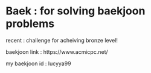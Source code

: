 # Baek : for solving baekjoon problems
<p> recent : challenge for acheiving bronze level! </p>
<p> baekjoon link : https://www.acmicpc.net/ </p>
<p> my baekjoon id : lucyya99 </p>
